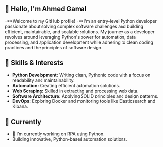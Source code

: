 
## 👋 Hello, I'm Ahmed Gamal

-**Welcome to my GitHub profile!
-**I'm an entry-level Python developer passionate about solving complex software challenges and building efficient, maintainable, and scalable solutions. My journey as a developer revolves around leveraging Python's power for automation, data processing, and application development while adhering to clean coding practices and the principles of software design.


## 🚀 Skills & Interests

- **Python Development:** Writing clean, Pythonic code with a focus on readability and maintainability.
- **Automation:** Creating efficient automation solutions.
- **Web Scraping:** Skilled in extracting and processing web data.
- **Software Architecture:** Applying SOLID principles and design patterns.
- **DevOps:** Exploring Docker and monitoring tools like Elasticsearch and Kibana.

## 🎯 Currently 
- 🔭 I’m currently working on RPA using Python.
- Building innovative, Python-based automation solutions.

<!--
**AhmedGamal7/AhmedGamal7** is a ✨ _special_ ✨ repository because its `README.md` (this file) appears on your GitHub profile.

Here are some ideas to get you started:

- 🔭 I’m currently working on ...
- 🌱 I’m currently learning ...
- 👯 I’m looking to collaborate on ...
- 🤔 I’m looking for help with ...
- 💬 Ask me about ...
- 📫 How to reach me: ...
- 😄 Pronouns: ...
- ⚡ Fun fact: ...
-->

